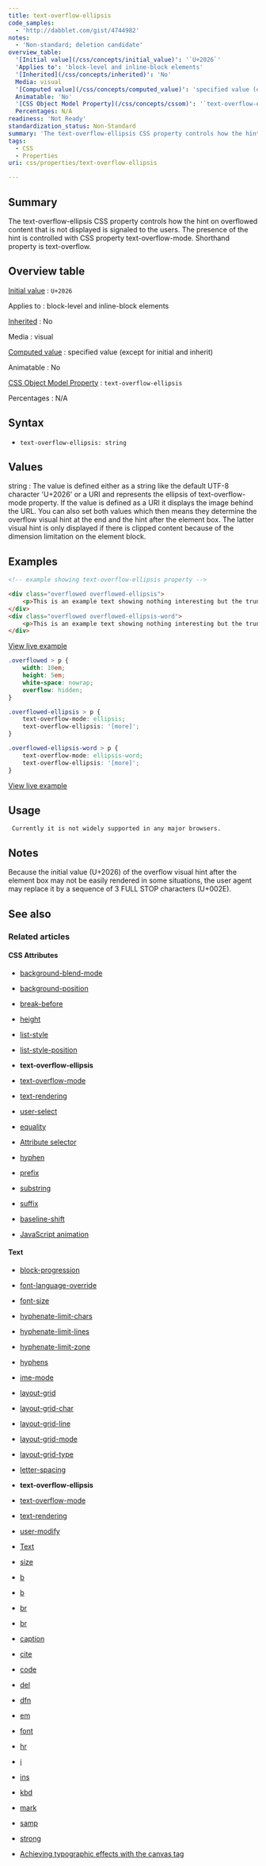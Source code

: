 ```yaml
---
title: text-overflow-ellipsis
code_samples:
  - 'http://dabblet.com/gist/4744982'
notes:
  - 'Non-standard; deletion candidate'
overview_table:
  '[Initial value](/css/concepts/initial_value)': '`U+2026`'
  'Applies to': 'block-level and inline-block elements'
  '[Inherited](/css/concepts/inherited)': 'No'
  Media: visual
  '[Computed value](/css/concepts/computed_value)': 'specified value (except for initial and inherit)'
  Animatable: 'No'
  '[CSS Object Model Property](/css/concepts/cssom)': '`text-overflow-ellipsis`'
  Percentages: N/A
readiness: 'Not Ready'
standardization_status: Non-Standard
summary: 'The text-overflow-ellipsis CSS property controls how the hint on overflowed content that is not displayed is signaled to the users. The presence of the hint is controlled with CSS property text-overflow-mode. Shorthand property is text-overflow.'
tags:
  - CSS
  - Properties
uri: css/properties/text-overflow-ellipsis

---
```

## <span>Summary</span>

The text-overflow-ellipsis CSS property controls how the hint on overflowed content that is not displayed is signaled to the users. The presence of the hint is controlled with CSS property text-overflow-mode. Shorthand property is text-overflow.

## <span>Overview table</span>

[Initial value](/css/concepts/initial_value)
:   `U+2026`

Applies to
:   block-level and inline-block elements

[Inherited](/css/concepts/inherited)
:   No

Media
:   visual

[Computed value](/css/concepts/computed_value)
:   specified value (except for initial and inherit)

Animatable
:   No

[CSS Object Model Property](/css/concepts/cssom)
:   `text-overflow-ellipsis`

Percentages
:   N/A

## <span>Syntax</span>

-   `text-overflow-ellipsis: string`

## <span>Values</span>

string
:   The value is defined either as a string like the default UTF-8 character 'U+2026' or a URI and represents the ellipsis of text-overflow-mode property. If the value is defined as a URI it displays the image behind the URL. You can also set both values which then means they determine the overflow visual hint at the end and the hint after the element box. The latter visual hint is only displayed if there is clipped content because of the dimension limitation on the element block.

## <span>Examples</span>

``` html
<!-- example showing text-overflow-ellipsis property -->

<div class="overflowed overflowed-ellipsis">
    <p>This is an example text showing nothing interesting but the truncated content via text-overflow shorthand property.</p>
</div>
<div class="overflowed overflowed-ellipsis-word">
    <p>This is an example text showing nothing interesting but the truncated content via text-overflow shorthand property.</p>
</div>
```

[View live example](http://dabblet.com/gist/4744982)

``` css
.overflowed > p {
    width: 10em;
    height: 5em;
    white-space: nowrap;
    overflow: hidden;
}

.overflowed-ellipsis > p {
    text-overflow-mode: ellipsis;
    text-overflow-ellipsis: '[more]';
}

.overflowed-ellipsis-word > p {
    text-overflow-mode: ellipsis-word;
    text-overflow-ellipsis: '[more]';
}
```

[View live example](http://dabblet.com/gist/4744982)

## <span>Usage</span>

     Currently it is not widely supported in any major browsers.

## <span>Notes</span>

Because the initial value (U+2026) of the overflow visual hint after the element box may not be easily rendered in some situations, the user agent may replace it by a sequence of 3 FULL STOP characters (U+002E).

## <span>See also</span>

### <span>Related articles</span>

#### <span>CSS Attributes</span>

-   [background-blend-mode](/css/properties/background-blend-mode)

-   [background-position](/css/properties/background-position)

-   [break-before](/css/properties/break-before)

-   [height](/css/properties/height)

-   [list-style](/css/properties/list-style)

-   [list-style-position](/css/properties/list-style-position)

-   **text-overflow-ellipsis**

-   [text-overflow-mode](/css/properties/text-overflow-mode)

-   [text-rendering](/css/properties/text-rendering)

-   [user-select](/css/properties/user-select)

-   [equality](/css/selectors/attributes/equality)

-   [Attribute selector](/css/selectors/attributes/existence)

-   [hyphen](/css/selectors/attributes/hyphen)

-   [prefix](/css/selectors/attributes/prefix)

-   [substring](/css/selectors/attributes/substring)

-   [suffix](/css/selectors/attributes/suffix)

-   [baseline-shift](/svg/attributes/baseline-shift)

-   [JavaScript animation](/tutorials/animation_in_javascript_2)

#### <span>Text</span>

-   [block-progression](/css/properties/block-progression)

-   [font-language-override](/css/properties/font-language-override)

-   [font-size](/css/properties/font-size)

-   [hyphenate-limit-chars](/css/properties/hyphenate-limit-chars)

-   [hyphenate-limit-lines](/css/properties/hyphenate-limit-lines)

-   [hyphenate-limit-zone](/css/properties/hyphenate-limit-zone)

-   [hyphens](/css/properties/hyphens)

-   [ime-mode](/css/properties/ime-mode)

-   [layout-grid](/css/properties/layout-grid)

-   [layout-grid-char](/css/properties/layout-grid-char)

-   [layout-grid-line](/css/properties/layout-grid-line)

-   [layout-grid-mode](/css/properties/layout-grid-mode)

-   [layout-grid-type](/css/properties/layout-grid-type)

-   [letter-spacing](/css/properties/letter-spacing)

-   **text-overflow-ellipsis**

-   [text-overflow-mode](/css/properties/text-overflow-mode)

-   [text-rendering](/css/properties/text-rendering)

-   [user-modify](/css/properties/user-modify)

-   [Text](/css/text)

-   [size](/html/attributes/size)

-   [b](/html/elements/b)

-   [b](/html/elements/b/ja)

-   [br](/html/elements/br)

-   [br](/html/elements/br/ja)

-   [caption](/html/elements/caption)

-   [cite](/html/elements/cite)

-   [code](/html/elements/code)

-   [del](/html/elements/del)

-   [dfn](/html/elements/dfn)

-   [em](/html/elements/em)

-   [font](/html/elements/font)

-   [hr](/html/elements/hr)

-   [i](/html/elements/i)

-   [ins](/html/elements/ins)

-   [kbd](/html/elements/kbd)

-   [mark](/html/elements/mark)

-   [samp](/html/elements/samp)

-   [strong](/html/elements/strong)

-   [Achieving typographic effects with the canvas tag](/tutorials/canvas_texteffects)
